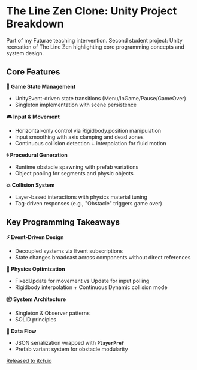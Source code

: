 # The Line Zen Clone: Unity Project Breakdown

Part of my Futurae teaching intervention. Second student project: Unity recreation of The Line Zen highlighting core programming concepts and system design.

## **Core Features**

**🔄 Game State Management**

- UnityEvent-driven state transitions (Menu/InGame/Pause/GameOver)
- Singleton implementation with scene persistence

**🎮 Input & Movement**

- Horizontal-only control via Rigidbody.position manipulation
- Input smoothing with axis clamping and dead zones
- Continuous collision detection + interpolation for fluid motion

**🌀 Procedural Generation**

- Runtime obstacle spawning with prefab variations
- Object pooling for segments and physic objects

**💥 Collision System**

- Layer-based interactions with physics material tuning
- Tag-driven responses (e.g., "Obstacle" triggers game over)

## **Key Programming Takeaways**

**⚡ Event-Driven Design**

- Decoupled systems via Event subscriptions
- State changes broadcast across components without direct references

**🔧 Physics Optimization**

- FixedUpdate for movement vs Update for input polling
- Rigidbody interpolation + Continuous Dynamic collision mode

**📦 System Architecture**

- Singleton & Observer patterns
- SOLID principles

**💾 Data Flow**

- JSON serialization wrapped with **`PlayerPref`**
- Prefab variant system for obstacle modularity

[Released to itch.io](https://lacrearthur.itch.io/the-line-zen)
